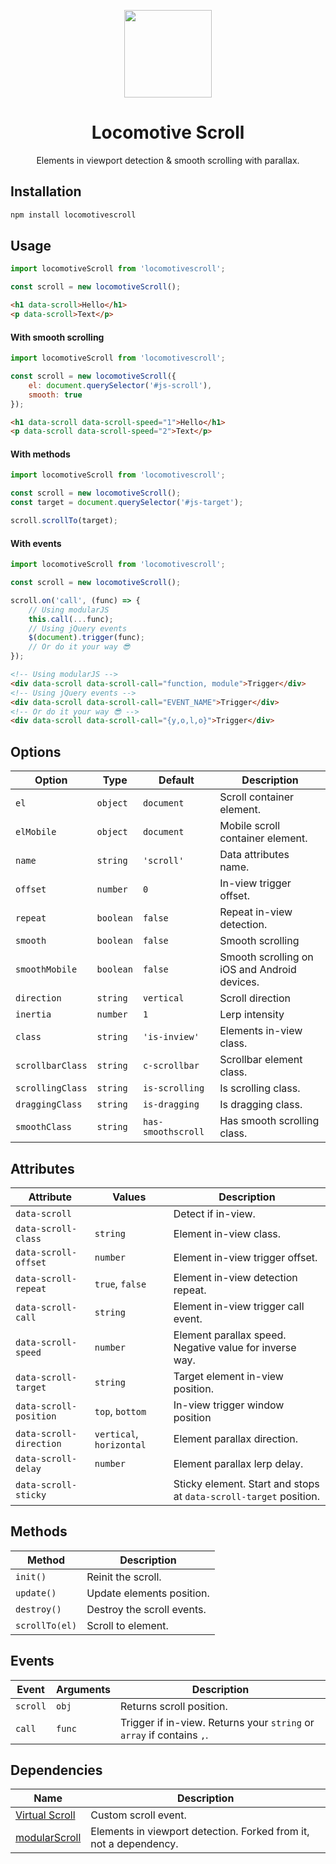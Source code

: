 <p align="center">
    <a href="https://github.com/locomotivemtl/locomotive-boilerplate">
        <img src="https://user-images.githubusercontent.com/4596862/58807621-67aeec00-85e6-11e9-8e3a-3fe4123ee76c.png" height="140">
    </a>
</p>
<h1 align="center">Locomotive Scroll</h1>
<p align="center">Elements in viewport detection & smooth scrolling with parallax.</p>

## Installation
```sh
npm install locomotivescroll
```

## Usage
```js
import locomotiveScroll from 'locomotivescroll';

const scroll = new locomotiveScroll();
```
```html
<h1 data-scroll>Hello</h1>
<p data-scroll>Text</p>
```

#### With smooth scrolling
```js
import locomotiveScroll from 'locomotivescroll';

const scroll = new locomotiveScroll({
    el: document.querySelector('#js-scroll'),
    smooth: true
});
```
```html
<h1 data-scroll data-scroll-speed="1">Hello</h1>
<p data-scroll data-scroll-speed="2">Text</p>
```

#### With methods
```js
import locomotiveScroll from 'locomotivescroll';

const scroll = new locomotiveScroll();
const target = document.querySelector('#js-target');

scroll.scrollTo(target);
```

#### With events
```js
import locomotiveScroll from 'locomotivescroll';

const scroll = new locomotiveScroll();

scroll.on('call', (func) => {
    // Using modularJS
    this.call(...func); 
    // Using jQuery events
    $(document).trigger(func);
    // Or do it your way 😎
});
```
```html
<!-- Using modularJS -->
<div data-scroll data-scroll-call="function, module">Trigger</div>
<!-- Using jQuery events -->
<div data-scroll data-scroll-call="EVENT_NAME">Trigger</div>
<!-- Or do it your way 😎 -->
<div data-scroll data-scroll-call="{y,o,l,o}">Trigger</div>
```

## Options
| Option | Type | Default | Description |
| ------ | ---- | ------- | ----------- |
| `el` | `object` | `document` | Scroll container element. |
| `elMobile` | `object` | `document` | Mobile scroll container element. |
| `name` | `string` | `'scroll'` | Data attributes name. |
| `offset` | `number` | `0` | In-view trigger offset. |
| `repeat` | `boolean` | `false` | Repeat in-view detection. |
| `smooth` | `boolean` | `false` | Smooth scrolling |
| `smoothMobile` | `boolean` | `false` | Smooth scrolling on iOS and Android devices. |
| `direction` | `string` | `vertical` | Scroll direction |
| `inertia` | `number` | `1` | Lerp intensity |
| `class` | `string` | `'is-inview'` | Elements in-view class. |
| `scrollbarClass` | `string` | `c-scrollbar` | Scrollbar element class. |
| `scrollingClass` | `string` | `is-scrolling` | Is scrolling class. |
| `draggingClass` | `string` | `is-dragging` | Is dragging class. |
| `smoothClass` | `string` | `has-smoothscroll` | Has smooth scrolling class. |

## Attributes
| Attribute | Values | Description |
| --------- | ------ | ----------- |
| `data-scroll` |  | Detect if in-view. |
| `data-scroll-class` | `string` | Element in-view class.  |
| `data-scroll-offset` | `number` | Element in-view trigger offset. |
| `data-scroll-repeat` | `true`, `false` | Element in-view detection repeat. |
| `data-scroll-call` | `string` | Element in-view trigger call event. |
| `data-scroll-speed` | `number` | Element parallax speed. Negative value for inverse way. |
| `data-scroll-target` | `string` | Target element in-view position. |
| `data-scroll-position` | `top`, `bottom` | In-view trigger window position |
| `data-scroll-direction` | `vertical`, `horizontal` | Element parallax direction. |
| `data-scroll-delay` | `number` | Element parallax lerp delay. |
| `data-scroll-sticky` |  | Sticky element. Start and stops at `data-scroll-target` position. |

## Methods
| Method | Description |
| --------- | ----------- |
| `init()` | Reinit the scroll. |
| `update()` | Update elements position.  |
| `destroy()` | Destroy the scroll events. |
| `scrollTo(el)` | Scroll to element. |

## Events
| Event | Arguments | Description |
| ----- | --------- | ----------- |
| `scroll` | `obj` | Returns scroll position. |
| `call` | `func` | Trigger if in-view. Returns your `string` or `array` if contains `,`. |

## Dependencies
| Name | Description |
| ---- | ----------- |
| [Virtual Scroll] | Custom scroll event. |
| [modularScroll] | Elements in viewport detection. Forked from it, not a dependency. |

[Virtual Scroll]: https://github.com/ayamflow/virtual-scroll
[modularScroll]:  https://github.com/modularorg/modularscroll
